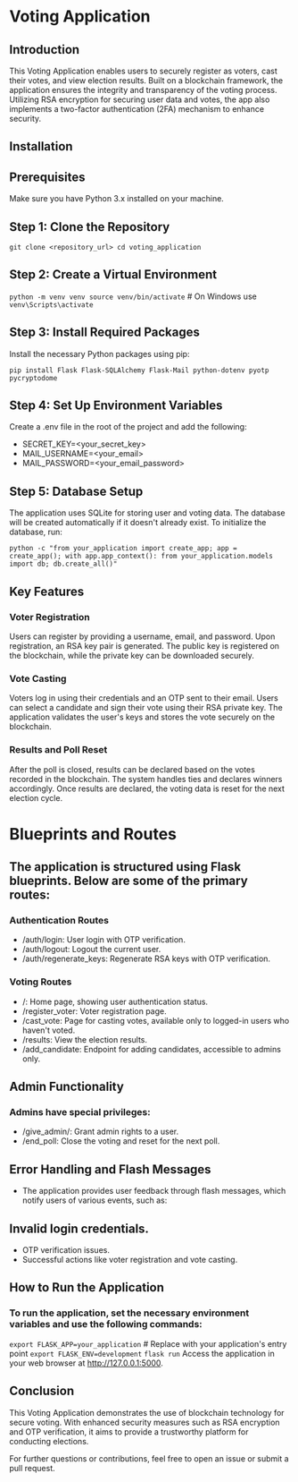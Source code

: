 # Voting Application

## Introduction
This Voting Application enables users to securely register as voters, cast their votes, and view election results. Built on a blockchain framework, the application ensures the integrity and transparency of the voting process. Utilizing RSA encryption for securing user data and votes, the app also implements a two-factor authentication (2FA) mechanism to enhance security.

## Installation

## Prerequisites
Make sure you have Python 3.x installed on your machine.

## Step 1: Clone the Repository

```git clone <repository_url> cd voting_application```

## Step 2: Create a Virtual Environment

```python -m venv venv source venv/bin/activate```  # On Windows use `venv\Scripts\activate`

## Step 3: Install Required Packages
Install the necessary Python packages using pip:

``` pip install Flask Flask-SQLAlchemy Flask-Mail python-dotenv pyotp pycryptodome ```

## Step 4: Set Up Environment Variables
Create a .env file in the root of the project and add the following:

- SECRET_KEY=<your_secret_key>
- MAIL_USERNAME=<your_email>
- MAIL_PASSWORD=<your_email_password>

## Step 5: Database Setup
The application uses SQLite for storing user and voting data. The database will be created automatically if it doesn't already exist. To initialize the database, run:

```python -c "from your_application import create_app; app = create_app(); with app.app_context(): from your_application.models import db; db.create_all()"```

## Key Features
### Voter Registration
Users can register by providing a username, email, and password.
Upon registration, an RSA key pair is generated. The public key is registered on the blockchain, while the private key can be downloaded securely.

### Vote Casting
Voters log in using their credentials and an OTP sent to their email.
Users can select a candidate and sign their vote using their RSA private key.
The application validates the user's keys and stores the vote securely on the blockchain.

### Results and Poll Reset
After the poll is closed, results can be declared based on the votes recorded in the blockchain.
The system handles ties and declares winners accordingly.
Once results are declared, the voting data is reset for the next election cycle.

# Blueprints and Routes
## The application is structured using Flask blueprints. Below are some of the primary routes:

### Authentication Routes
- /auth/login: User login with OTP verification.
- /auth/logout: Logout the current user.
- /auth/regenerate_keys: Regenerate RSA keys with OTP verification.

### Voting Routes
- /: Home page, showing user authentication status.
- /register_voter: Voter registration page.
- /cast_vote: Page for casting votes, available only to logged-in users who haven't voted.
- /results: View the election results.
- /add_candidate: Endpoint for adding candidates, accessible to admins only.

## Admin Functionality
### Admins have special privileges:

- /give_admin/<username>: Grant admin rights to a user.
- /end_poll: Close the voting and reset for the next poll.

## Error Handling and Flash Messages
- The application provides user feedback through flash messages, which notify users of various events, such as:

## Invalid login credentials.
- OTP verification issues.
- Successful actions like voter registration and vote casting.

## How to Run the Application
### To run the application, set the necessary environment variables and use the following commands:

```export FLASK_APP=your_application```  # Replace with your application's entry point
```export FLASK_ENV=development```
```flask run```
Access the application in your web browser at http://127.0.0.1:5000.

## Conclusion
This Voting Application demonstrates the use of blockchain technology for secure voting. With enhanced security measures such as RSA encryption and OTP verification, it aims to provide a trustworthy platform for conducting elections.

For further questions or contributions, feel free to open an issue or submit a pull request.
